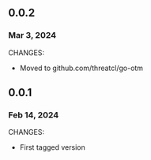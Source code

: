 ## 0.0.2
### Mar 3, 2024

CHANGES:

* Moved to github.com/threatcl/go-otm

## 0.0.1
### Feb 14, 2024

CHANGES:

* First tagged version
